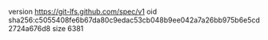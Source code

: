 version https://git-lfs.github.com/spec/v1
oid sha256:c5055408fe6b67da80c9edac53cb048b9ee042a7a26bb975b6e5cd2724a676d8
size 6381
